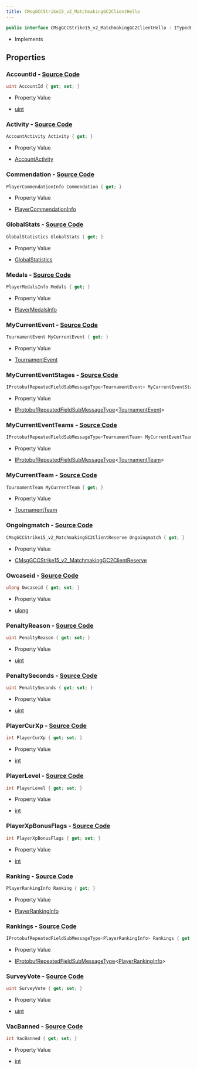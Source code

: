 ```yaml
---
title: CMsgGCCStrike15_v2_MatchmakingGC2ClientHello
---
```


```csharp
public interface CMsgGCCStrike15_v2_MatchmakingGC2ClientHello : ITypedProtobuf<CMsgGCCStrike15_v2_MatchmakingGC2ClientHello>, INativeHandle
```

- Implements

## Properties

### **AccountId** - [Source Code](https://github.com/swiftly-solution/swiftlys2/blob/main/managed/src/SwiftlyS2.Generated/Protobufs/Interfaces/CMsgGCCStrike15_v2_MatchmakingGC2ClientHello.cs#L13)

```csharp
uint AccountId { get; set; }
```

- Property Value

- [uint](https://learn.microsoft.com/dotnet/api/system.uint32)

### **Activity** - [Source Code](https://github.com/swiftly-solution/swiftlys2/blob/main/managed/src/SwiftlyS2.Generated/Protobufs/Interfaces/CMsgGCCStrike15_v2_MatchmakingGC2ClientHello.cs#L55)

```csharp
AccountActivity Activity { get; }
```

- Property Value

- [AccountActivity](/docs/api/shared/protobufdefinitions/accountactivity)

### **Commendation** - [Source Code](https://github.com/swiftly-solution/swiftlys2/blob/main/managed/src/SwiftlyS2.Generated/Protobufs/Interfaces/CMsgGCCStrike15_v2_MatchmakingGC2ClientHello.cs#L34)

```csharp
PlayerCommendationInfo Commendation { get; }
```

- Property Value

- [PlayerCommendationInfo](/docs/api/shared/protobufdefinitions/playercommendationinfo)

### **GlobalStats** - [Source Code](https://github.com/swiftly-solution/swiftlys2/blob/main/managed/src/SwiftlyS2.Generated/Protobufs/Interfaces/CMsgGCCStrike15_v2_MatchmakingGC2ClientHello.cs#L19)

```csharp
GlobalStatistics GlobalStats { get; }
```

- Property Value

- [GlobalStatistics](/docs/api/shared/protobufdefinitions/globalstatistics)

### **Medals** - [Source Code](https://github.com/swiftly-solution/swiftlys2/blob/main/managed/src/SwiftlyS2.Generated/Protobufs/Interfaces/CMsgGCCStrike15_v2_MatchmakingGC2ClientHello.cs#L37)

```csharp
PlayerMedalsInfo Medals { get; }
```

- Property Value

- [PlayerMedalsInfo](/docs/api/shared/protobufdefinitions/playermedalsinfo)

### **MyCurrentEvent** - [Source Code](https://github.com/swiftly-solution/swiftlys2/blob/main/managed/src/SwiftlyS2.Generated/Protobufs/Interfaces/CMsgGCCStrike15_v2_MatchmakingGC2ClientHello.cs#L40)

```csharp
TournamentEvent MyCurrentEvent { get; }
```

- Property Value

- [TournamentEvent](/docs/api/shared/protobufdefinitions/tournamentevent)

### **MyCurrentEventStages** - [Source Code](https://github.com/swiftly-solution/swiftlys2/blob/main/managed/src/SwiftlyS2.Generated/Protobufs/Interfaces/CMsgGCCStrike15_v2_MatchmakingGC2ClientHello.cs#L49)

```csharp
IProtobufRepeatedFieldSubMessageType<TournamentEvent> MyCurrentEventStages { get; }
```

- Property Value

- [IProtobufRepeatedFieldSubMessageType](/docs/api/shared/netmessages/iprotobufrepeatedfieldsubmessagetype-1)<[TournamentEvent](/docs/api/shared/protobufdefinitions/tournamentevent)>

### **MyCurrentEventTeams** - [Source Code](https://github.com/swiftly-solution/swiftlys2/blob/main/managed/src/SwiftlyS2.Generated/Protobufs/Interfaces/CMsgGCCStrike15_v2_MatchmakingGC2ClientHello.cs#L43)

```csharp
IProtobufRepeatedFieldSubMessageType<TournamentTeam> MyCurrentEventTeams { get; }
```

- Property Value

- [IProtobufRepeatedFieldSubMessageType](/docs/api/shared/netmessages/iprotobufrepeatedfieldsubmessagetype-1)<[TournamentTeam](/docs/api/shared/protobufdefinitions/tournamentteam)>

### **MyCurrentTeam** - [Source Code](https://github.com/swiftly-solution/swiftlys2/blob/main/managed/src/SwiftlyS2.Generated/Protobufs/Interfaces/CMsgGCCStrike15_v2_MatchmakingGC2ClientHello.cs#L46)

```csharp
TournamentTeam MyCurrentTeam { get; }
```

- Property Value

- [TournamentTeam](/docs/api/shared/protobufdefinitions/tournamentteam)

### **Ongoingmatch** - [Source Code](https://github.com/swiftly-solution/swiftlys2/blob/main/managed/src/SwiftlyS2.Generated/Protobufs/Interfaces/CMsgGCCStrike15_v2_MatchmakingGC2ClientHello.cs#L16)

```csharp
CMsgGCCStrike15_v2_MatchmakingGC2ClientReserve Ongoingmatch { get; }
```

- Property Value

- [CMsgGCCStrike15_v2_MatchmakingGC2ClientReserve](/docs/api/shared/protobufdefinitions/cmsggccstrike15_v2_matchmakinggc2clientreserve)

### **Owcaseid** - [Source Code](https://github.com/swiftly-solution/swiftlys2/blob/main/managed/src/SwiftlyS2.Generated/Protobufs/Interfaces/CMsgGCCStrike15_v2_MatchmakingGC2ClientHello.cs#L70)

```csharp
ulong Owcaseid { get; set; }
```

- Property Value

- [ulong](https://learn.microsoft.com/dotnet/api/system.uint64)

### **PenaltyReason** - [Source Code](https://github.com/swiftly-solution/swiftlys2/blob/main/managed/src/SwiftlyS2.Generated/Protobufs/Interfaces/CMsgGCCStrike15_v2_MatchmakingGC2ClientHello.cs#L25)

```csharp
uint PenaltyReason { get; set; }
```

- Property Value

- [uint](https://learn.microsoft.com/dotnet/api/system.uint32)

### **PenaltySeconds** - [Source Code](https://github.com/swiftly-solution/swiftlys2/blob/main/managed/src/SwiftlyS2.Generated/Protobufs/Interfaces/CMsgGCCStrike15_v2_MatchmakingGC2ClientHello.cs#L22)

```csharp
uint PenaltySeconds { get; set; }
```

- Property Value

- [uint](https://learn.microsoft.com/dotnet/api/system.uint32)

### **PlayerCurXp** - [Source Code](https://github.com/swiftly-solution/swiftlys2/blob/main/managed/src/SwiftlyS2.Generated/Protobufs/Interfaces/CMsgGCCStrike15_v2_MatchmakingGC2ClientHello.cs#L61)

```csharp
int PlayerCurXp { get; set; }
```

- Property Value

- [int](https://learn.microsoft.com/dotnet/api/system.int32)

### **PlayerLevel** - [Source Code](https://github.com/swiftly-solution/swiftlys2/blob/main/managed/src/SwiftlyS2.Generated/Protobufs/Interfaces/CMsgGCCStrike15_v2_MatchmakingGC2ClientHello.cs#L58)

```csharp
int PlayerLevel { get; set; }
```

- Property Value

- [int](https://learn.microsoft.com/dotnet/api/system.int32)

### **PlayerXpBonusFlags** - [Source Code](https://github.com/swiftly-solution/swiftlys2/blob/main/managed/src/SwiftlyS2.Generated/Protobufs/Interfaces/CMsgGCCStrike15_v2_MatchmakingGC2ClientHello.cs#L64)

```csharp
int PlayerXpBonusFlags { get; set; }
```

- Property Value

- [int](https://learn.microsoft.com/dotnet/api/system.int32)

### **Ranking** - [Source Code](https://github.com/swiftly-solution/swiftlys2/blob/main/managed/src/SwiftlyS2.Generated/Protobufs/Interfaces/CMsgGCCStrike15_v2_MatchmakingGC2ClientHello.cs#L31)

```csharp
PlayerRankingInfo Ranking { get; }
```

- Property Value

- [PlayerRankingInfo](/docs/api/shared/protobufdefinitions/playerrankinginfo)

### **Rankings** - [Source Code](https://github.com/swiftly-solution/swiftlys2/blob/main/managed/src/SwiftlyS2.Generated/Protobufs/Interfaces/CMsgGCCStrike15_v2_MatchmakingGC2ClientHello.cs#L67)

```csharp
IProtobufRepeatedFieldSubMessageType<PlayerRankingInfo> Rankings { get; }
```

- Property Value

- [IProtobufRepeatedFieldSubMessageType](/docs/api/shared/netmessages/iprotobufrepeatedfieldsubmessagetype-1)<[PlayerRankingInfo](/docs/api/shared/protobufdefinitions/playerrankinginfo)>

### **SurveyVote** - [Source Code](https://github.com/swiftly-solution/swiftlys2/blob/main/managed/src/SwiftlyS2.Generated/Protobufs/Interfaces/CMsgGCCStrike15_v2_MatchmakingGC2ClientHello.cs#L52)

```csharp
uint SurveyVote { get; set; }
```

- Property Value

- [uint](https://learn.microsoft.com/dotnet/api/system.uint32)

### **VacBanned** - [Source Code](https://github.com/swiftly-solution/swiftlys2/blob/main/managed/src/SwiftlyS2.Generated/Protobufs/Interfaces/CMsgGCCStrike15_v2_MatchmakingGC2ClientHello.cs#L28)

```csharp
int VacBanned { get; set; }
```

- Property Value

- [int](https://learn.microsoft.com/dotnet/api/system.int32)

